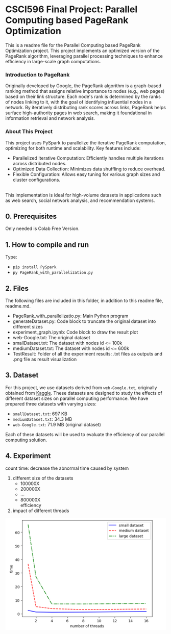 # CSCI596 Final Project: Parallel Computing based PageRank Optimization
This is a readme file for the Parallel Computing based PageRank Optimization project. 
This project implements an optimized version of the PageRank algorithm, leveraging parallel processing techniques to enhance efficiency in large-scale graph computations.

### Introduction to PageRank
Originally developed by Google, the PageRank algorithm is a graph-based ranking method that assigns relative importance to nodes (e.g., web pages) based on their link structure. Each node's rank is determined by the ranks of nodes linking to it, with the goal of identifying influential nodes in a network. By iteratively distributing rank scores across links, PageRank helps surface high-authority pages in web search, making it foundational in information retrieval and network analysis.

### About This Project
This project uses PySpark to parallelize the iterative PageRank computation, optimizing for both runtime and scalability. Key features include:
* Parallelized Iterative Computation: Efficiently handles multiple iterations across distributed nodes.
* Optimized Data Collection: Minimizes data shuffling to reduce overhead.
* Flexible Configuration: Allows easy tuning for various graph sizes and cluster configurations.

<br> This implementation is ideal for high-volume datasets in applications such as web search, social network analysis, and recommendation systems. </br>

## 0. Prerequisites
Only needed is Colab Free Version.
## 1. How to compile and run
Type:
* `pip install PySpark`
* `py PageRank_with_parallelization.py`
## 2. Files
The following files are included in this folder, in addition to this readme
file, readme.md.
<ul>
<li>PageRank_with_parallelizatio.py: Main Python program</li>
<li>generateDataset.py: Code block to truncate the original dataset into different sizes</li>
<li>experiment_graph.ipynb: Code block to draw the result plot</li>
<li>web-Google.txt: The original dataset</li>
<li>smallDataset.txt: The dataset with nodes id <= 100k</li>
<li>mediumDataset.txt: The dataset with nodes id <= 600k</li>
<li>TestResult: Folder of all the experiment results: .txt files as outputs and .png file as result visualization</li>
</ul>

## 3. Dataset

For this project, we use datasets derived from `web-Google.txt`, originally obtained from [Kaggle](https://www.kaggle.com/code/wakkkka/homework-pagerank/input). These datasets are designed to study the effects of different dataset sizes on parallel computing performance. We have prepared three datasets with varying sizes:

* `smallDataset.txt`: 697 KB
* `mediumDataset.txt`: 34.3 MB
* `web-Google.txt`: 71.9 MB (original dataset)

Each of these datasets will be used to evaluate the efficiency of our parallel computing solution.

## 4. Experiment
count time: decrease the abnormal time caused by system
1. different size of the datasets
    * 100000X
    * 200000X
    * ...
    * 800000X
    <br> efficiency
2. impact of different threads

![result visualization](./TestResult/result_img.png)


